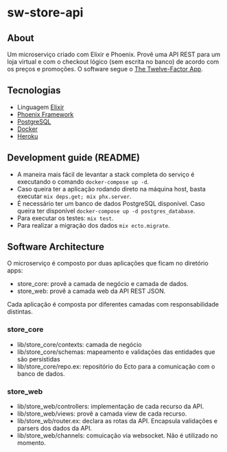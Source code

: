 # sw-store-api

## About
Um microserviço criado com Elixir e Phoenix. Provê uma API REST para um loja virtual 
e com o checkout lógico (sem escrita no banco) de acordo com os preços e promoções.
O software segue o [The Twelve-Factor App](https://12factor.net/pt_br/).

## Tecnologias
* Linguagem [Elixir](http://elixir-lang.org)
* [Phoenix Framework](https://phoenixframework.org/)
* [PostgreSQL](https://www.postgresql.org/)
* [Docker](https://www.docker.com/)
* [Heroku](https://www.heroku.com/)

## Development guide (README)

* A maneira mais fácil de levantar a stack completa do serviço é executando o comando `docker-compose up -d`.
* Caso queira ter a aplicação rodando direto na máquina host, basta executar `mix deps.get; mix phx.server`.
* É necessário ter um banco de dados PostgreSQL disponível. Caso queira ter disponível `docker-compose up -d postgres_database`.
* Para executar os testes: `mix test`.
* Para realizar a migração dos dados `mix ecto.migrate`.

## Software Architecture

O microserviço é composto por duas aplicações que ficam no diretório apps:
* store_core: provê a camada de negócio e camada de dados.
* store_web: provê a camada web da API REST JSON.

Cada aplicação é composta por diferentes camadas com responsabilidade distintas.

### store_core
* lib/store_core/contexts: camada de negócio
* lib/store_core/schemas: mapeamento e validações das entidades que são persistidas
* lib/store_core/repo.ex: repositório do Ecto para a comunicação com o banco de dados.

### store_web
* lib/store_web/controllers: implementação de cada recurso da API.
* lib/store_web/views: provê a camada view de cada recurso. 
* lib/store_wb/router.ex: declara as rotas da API. Encapsula validações e parsers dos dados da API. 
* lib/store_web/channels: comuicação via websocket. Não é utilizado no momento.
